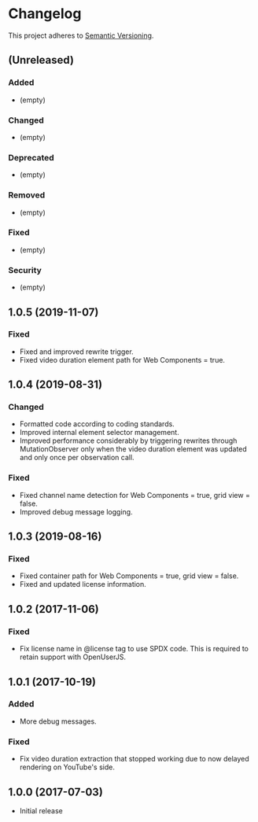 # Changelog

This project adheres to [Semantic Versioning](http://semver.org/).

## (Unreleased)

### Added

*   (empty)

### Changed

*   (empty)

### Deprecated

*   (empty)

### Removed

*   (empty)

### Fixed

*   (empty)

### Security

*   (empty)

## 1.0.5 (2019-11-07)

### Fixed

*   Fixed and improved rewrite trigger.
*   Fixed video duration element path for Web Components = true.

## 1.0.4 (2019-08-31)

### Changed

*   Formatted code according to coding standards.
*   Improved internal element selector management.
*   Improved performance considerably by triggering rewrites through MutationObserver only when the video duration
    element was updated and only once per observation call.

### Fixed

*   Fixed channel name detection for Web Components = true, grid view = false.
*   Improved debug message logging.

## 1.0.3 (2019-08-16)

### Fixed

*   Fixed container path for Web Components = true, grid view = false.
*   Fixed and updated license information.

## 1.0.2 (2017-11-06)

### Fixed

*   Fix license name in @license tag to use SPDX code. This is required to retain support with OpenUserJS.

## 1.0.1 (2017-10-19)

### Added

*   More debug messages.

### Fixed

*   Fix video duration extraction that stopped working due to now delayed rendering on YouTube's side.

## 1.0.0 (2017-07-03)

*   Initial release
